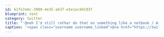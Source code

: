 ```yaml
---
id: 61fe7e6c-3909-4e35-a637-e5e1ac94193f
blueprint: text
category: twitter
title: "'@neh I'd still rather do that on something like a netbook / Airbook"
caption: '<span class="username username_linked">@<a href="https://twitter.com/neh" title="Nathan Howell">neh</a></span> I''d still rather do that on something like a netbook / Airbook'
---
```

